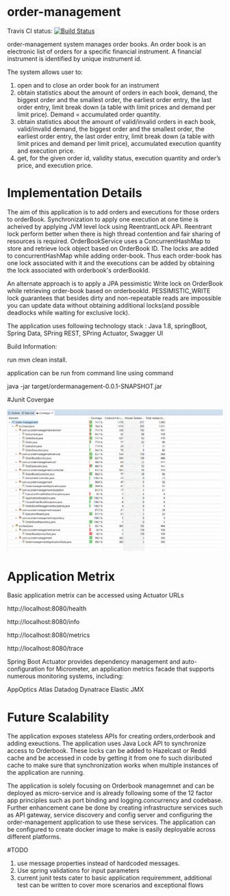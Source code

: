 # order-management

Travis CI status: [![Build Status](https://travis-ci.com/amolambekar/order-management.svg?branch=master)](https://travis-ci.com/amolambekar/order-management)

order-management  system manages order books. 
An order book is an electronic list of orders for a specific financial instrument. 
A financial instrument is identified by unique instrument id. 

The system allows user to:
1. open and to close an order book for an instrument
2. obtain statistics about the amount of orders in each book, demand, the biggest order and the smallest order, the earliest order entry, the last order entry, limit break down (a table with limit prices and demand per limit price). Demand = accumulated order quantity.
3. obtain statistics about the amount of valid/invalid orders in each book, valid/invalid demand, the biggest order and the smallest order, the earliest order entry, the last order entry, limit break down (a table with limit prices and demand per limit price), accumulated execution quantity and execution price.
4. get, for the given order id, validity status, execution quantity and order’s price, and execution price.

# Implementation Details

The aim of this application is to add orders and executions for those orders to orderBook. 
Synchronization to apply one execution at one time is acheived by applying JVM level lock using ReentrantLock APi.
Reentrant lock perform better when there is high thread contention and fair sharing of resources is required.
OrderBookService uses a ConcurrentHashMap to store and retrieve lock object based on OrderBook ID.
The locks are added to concurrentHashMap while adding order-book.
Thus each order-book has one lock associated with it and the executions can be added by obtaining the lock associated with orderbook's orderBookId.

An alternate approach is to apply a JPA pessimistic Write lock on OrderBook while retrieving order-book based on orderbookId.
PESSIMISTIC_WRITE lock guarantees that besides dirty and non-repeatable reads are impossible you can update data without obtaining additional locks(and possible deadlocks while waiting for exclusive lock).

The application uses following technology stack :
Java 1.8, springBoot, Spring Data, SPring REST, SPring Actuator, Swagger UI

Build Information:

run mvn clean install.

application can be run from command line using command

java -jar target/ordermanagement-0.0.1-SNAPSHOT.jar




#Junit Covergae

![Alt text](/src/test/resources/junit_coverage.gif?raw=true "Junit Coverage")


# Application Metrix

Basic application metrix can be  accessed using Actuator URLs

http://localhost:8080/health

http://localhost:8080/info

http://localhost:8080/metrics

http://localhost:8080/trace


Spring Boot Actuator provides dependency management and auto-configuration for Micrometer, an application metrics facade that supports numerous monitoring systems, including:

AppOptics
Atlas
Datadog
Dynatrace
Elastic
JMX

# Future Scalability 

The application exposes stateless APIs for creating orders,orderbook and adding exeuctions.
The application uses Java Lock API to synchronize access to Orderbook. These locks can be added to Hazelcast or Reddi cache and be accessed in code by getting it from one fo such disributed cache to make sure that synchronization works when multiple instances of the application are running.

The application is solely focusing on Orderbook managemnet and can be deployed as micro-service and is already following some of the 12 factor app principles such as port binding and logging.concurrency and codebase.
Further enhancement cane be done by creating infrastructure services such as API gateway, service discovery and config server and configuring the order-management application to use these services.
The application can be configured to create docker image to make is easily deployable across different platforms.

#TODO
1. use message properties instead of hardcoded messages.
2. Use spring validations for input parameters
3. current junit tests cater to basic application requiremment, additional test can be written to cover more scenarios and exceptional flows










